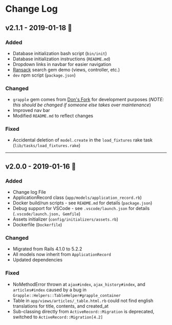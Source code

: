 # Change Log

## v2.1.1 - 2019-01-18 :rocket:

### Added

* Database initialization bash script (`bin/init`)
* Database initialization instructions (`README.md`)
* Dropdown links in navbar for easier navigation
* [Ransack](https://github.com/activerecord-hackery/Ransack) search gem demo (views, controller, etc.)
* `dev` npm script (`package.json`)

### Changed

* `grapple` gem comes from [Don's Fork](https://github.com/DonIsaac/grapple) for development purposes (*NOTE: this should be changed if someone else takes over maintenance*)
* Improved nav bar
* Modified `README.md` to reflect changes

### Fixed

* Accidental deletion of `model.create` in the `load_fixtures` rake task (`lib/tasks/load_fixtures.rake`)

----

## v2.0.0 - 2019-01-16 :rocket:

### Added

* Change log File
* ApplicationRecord class (`app/models/application_record.rb`)
* Docker build/run scripts - see `README.md` for details (`package.json`)
* Debug support for VSCode - see `.vscode/launch.json` for details (`.vscode/launch.json, Gemfile`)
* Assets initializer (`config/initializers/assets.rb`)
* Dockerfile (`Dockerfile`)

### Changed

* Migrated from Rails 4.1.0 to 5.2.2
* All models now inherit from `ApplicationRecord`
* Updated dependencies

### Fixed

* NoMethodError thrown at `ajax#index`, `ajax_history#index`, and `articles#index` caused by a bug in `Grapple::Helpers::TableHelper#grapple_container`
* Table in `app/views/articles/_table.html.rb` could not find english translations for title, contents, and created_at
* Sub-classing directly from `ActiveRecord::Migration` is deprecated, switched to `ActiveRecord::Migration[4.2]`
